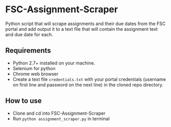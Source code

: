 # FSC-Assignment-Scraper
Python script that will scrape assignments and their due dates from the FSC portal and add output it to a text file that will contain the assignment text and due date for each.

## Requirements
  - Python 2.7+ installed on your machine.
  - Selenium for python
  - Chrome web browser
  - Create a text file `credentials.txt` with your portal credentials (username on first line and password on the next line) in the cloned repo directory.

## How to use
  - Clone and cd into FSC-Assignment-Scraper
  - Run `python assignment_scraper.py` in terminal
